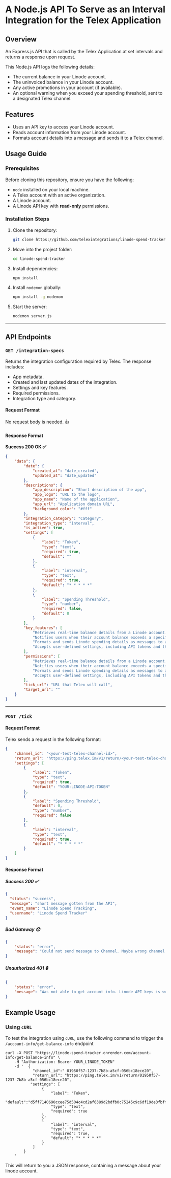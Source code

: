 # A Node.js API To Serve as an Interval Integration for the Telex Application

## Overview
An Express.js API that is called by the Telex Application at set intervals and returns a response upon request.

This Node.js API logs the following details:
- The current balance in your Linode account.
- The uninvoiced balance in your Linode account.
- Any active promotions in your account (if available).
- An optional warning when you exceed your spending threshold, sent to a designated Telex channel.

## Features
- Uses an API key to access your Linode account.
- Reads account information from your Linode account.
- Formats account details into a message and sends it to a Telex channel.

## Usage Guide
### Prerequisites
Before cloning this repository, ensure you have the following:
- `node` installed on your local machine.
- A Telex account with an active organization.
- A Linode account.
- A Linode API key with **read-only** permissions.

### Installation Steps
1. Clone the repository:
   ```sh
   git clone https://github.com/telexintegrations/linode-spend-tracker.git
   ```
2. Move into the project folder:
   ```sh
   cd linode-spend-tracker
   ```
3. Install dependencies:
   ```sh
   npm install
   ```
4. Install `nodemon` globally:
   ```sh
   npm install -g nodemon
   ```
5. Start the server:
   ```sh
   nodemon server.js
   ```

---

## API Endpoints
### `GET /integration-specs`
Returns the integration configuration required by Telex. The response includes:
- App metadata.
- Created and last updated dates of the integration.
- Settings and key features.
- Required permissions.
- Integration type and category.

#### **Request Format**
No request body is needed. 👍

#### **Response Format**
**Success 200 OK ✅**
```json
{
    "data": {
        "date": {
            "created_at": "date_created",
            "updated_at": "date_updated"
        },
        "descriptions": {
            "app_description": "Short description of the app",
            "app_logo": "URL to the logo",
            "app_name": "Name of the application",
            "app_url": "Application domain URL",
            "background_color": "#fff"
        },
        "integration_category": "Category",
        "integration_type": "interval",
        "is_active": true,
        "settings": [
            {
                "label": "Token",
                "type": "text",
                "required": true,
                "default": ""
            },
            {
                "label": "interval",
                "type": "text",
                "required": true,
                "default": "* * * * *"
            },
            {
                "label": "Spending Threshold",
                "type": "number",
                "required": false,
                "default": 0
            }
        ],
        "key_features": [
            "Retrieves real-time balance details from a Linode account.",
            "Notifies users when their account balance exceeds a specified spending threshold.",
            "Formats and sends Linode spending details as messages to a specified Telex channel.",
            "Accepts user-defined settings, including API tokens and threshold values."
        ],
        "permissions": [
            "Retrieves real-time balance details from a Linode account.",
            "Notifies users when their account balance exceeds a specified spending threshold.",
            "Formats and sends Linode spending details as messages to a specified Telex channel.",
            "Accepts user-defined settings, including API tokens and threshold values."
        ],
        "tick_url": "URL that Telex will call",
        "target_url": ""
    }
}
```

---

### `POST /tick`
#### **Request Format**
Telex sends a request in the following format:
```json
{
    "channel_id": "<your-test-telex-channel-id>",
    "return_url": "https://ping.telex.im/v1/return/<your-test-telex-channel-id>",
    "settings": [
        {
            "label": "Token",
            "type": "text",
            "required": true,
            "default": "YOUR-LINODE-API-TOKEN"
        },
        {
            "label": "Spending Threshold",
            "default": 0,
            "type": "number",
            "required": false
        },
        {
            "label": "interval",
            "type": "text",
            "required": true,
            "default": "* * * * *"
        }
    ]
}
```

#### **Response Format**
##### Success 200 ✅
```json
{
  "status": "success",
  "message": "short message gotten from the API",
  "event_name": "Linode Spend Tracking",
  "username": "Linode Spend Tracker"
}
```
##### Bad Gateway 😟
```json
{
    "status": "error", 
    "message": "Could not send message to Channel. Maybe wrong channel ID"
}
```
##### Unauthorized 401 🔒
```json
{
    "status": "error", 
    "message": "Was not able to get account info. Linode API keys is wrong"
}
```

## Example Usage
### Using `cURL`
To test the integration using `cURL`, use the following command to trigger the `/account-info/get-balance-info` endpoint
```
curl -X POST "https://linode-spend-tracker.onrender.com/account-info/get-balance-info" \
    -H "Authorization: Bearer YOUR_LINODE_TOKEN"
    -d '  {
            "channel_id":" 01950f57-1237-7b8b-a5cf-056bc18ece20",
            "return_url": "https://ping.telex.im/v1/return/01950f57-1237-7b8b-a5cf-056bc18ece20",
           "settings": [
                {
                    "label": "Token",
                    "default":"d5ff7140690ccee75d504c4cd2af6389d2bdfb0c75245c9c6df19de3fbff557f",
                    "type": "text",
                    "required": true
                },
                {
                    "label": "interval",
                    "type": "text",
                    "required": true,
                    "default": "* * * * *"
                }
            ]
        }
    '
```
This will return to you a JSON response, containing a message about your linode account.